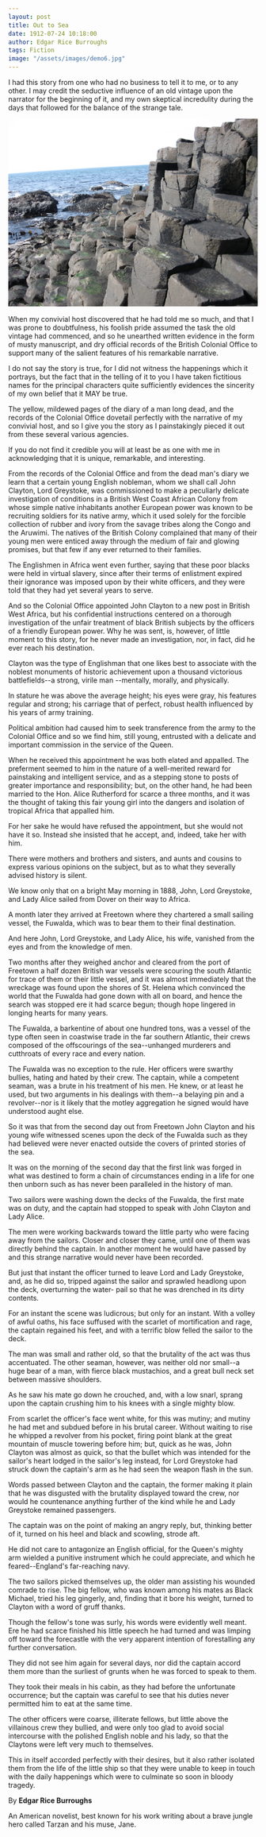 ```yaml
---
layout: post
title: Out to Sea
date: 1912-07-24 10:18:00
author: Edgar Rice Burroughs
tags: Fiction
image: "/assets/images/demo6.jpg"
---
```


I had this story from one who had no business to tell it to me, or to any other. I may credit the seductive influence of an old vintage upon the narrator for the beginning of it, and my own skeptical incredulity during the days that followed for the balance of the strange tale.

![Crashing Waves](/assets/images/Giants_Causeway_1c.JPG)

When my convivial host discovered that he had told me so much, and that I was prone to doubtfulness, his foolish pride assumed the task the old vintage had commenced, and so he unearthed written evidence in the form of musty manuscript, and dry official records of the British Colonial Office to support many of the salient features of his remarkable narrative.

I do not say the story is true, for I did not witness the happenings which it portrays, but the fact that in the telling of it to you I have taken fictitious names for the principal characters quite sufficiently evidences the sincerity of my own belief that it MAY be true.

The yellow, mildewed pages of the diary of a man long dead, and the records of the Colonial Office dovetail perfectly with the narrative of my convivial host, and so I give you the story as I painstakingly pieced it out from these several various agencies.

If you do not find it credible you will at least be as one with me in acknowledging that it is unique, remarkable, and interesting.

From the records of the Colonial Office and from the dead man's diary we learn that a certain young English nobleman, whom we shall call John Clayton, Lord Greystoke, was commissioned to make a peculiarly delicate investigation of conditions in a British West Coast African Colony from whose simple native inhabitants another European power was known to be recruiting soldiers for its native army, which it used solely for the forcible collection of rubber and ivory from the savage tribes along the Congo and the Aruwimi. The natives of the British Colony complained that many of their young men were enticed away through the medium of fair and glowing promises, but that few if any ever returned to their families.

The Englishmen in Africa went even further, saying that these poor blacks were held in virtual slavery, since after their terms of enlistment expired their ignorance was imposed upon by their white officers, and they were told that they had yet several years to serve.

And so the Colonial Office appointed John Clayton to a new post in British West Africa, but his confidential instructions centered on a thorough investigation of the unfair treatment of black British subjects by the officers of a friendly European power. Why he was sent, is, however, of little moment to this story, for he never made an investigation, nor, in fact, did he ever reach his destination.

Clayton was the type of Englishman that one likes best to associate with the noblest monuments of historic achievement upon a thousand victorious battlefields--a strong, virile man --mentally, morally, and physically.

In stature he was above the average height; his eyes were gray, his features regular and strong; his carriage that of perfect, robust health influenced by his years of army training.

Political ambition had caused him to seek transference from the army to the Colonial Office and so we find him, still young, entrusted with a delicate and important commission in the service of the Queen.

When he received this appointment he was both elated and appalled. The preferment seemed to him in the nature of a well-merited reward for painstaking and intelligent service, and as a stepping stone to posts of greater importance and responsibility; but, on the other hand, he had been married to the Hon. Alice Rutherford for scarce a three months, and it was the thought of taking this fair young girl into the dangers and isolation of tropical Africa that appalled him.

For her sake he would have refused the appointment, but she would not have it so. Instead she insisted that he accept, and, indeed, take her with him.

There were mothers and brothers and sisters, and aunts and cousins to express various opinions on the subject, but as to what they severally advised history is silent.

We know only that on a bright May morning in 1888, John, Lord Greystoke, and Lady Alice sailed from Dover on their way to Africa.

A month later they arrived at Freetown where they chartered a small sailing vessel, the Fuwalda, which was to bear them to their final destination.

And here John, Lord Greystoke, and Lady Alice, his wife, vanished from the eyes and from the knowledge of men.

Two months after they weighed anchor and cleared from the port of Freetown a half dozen British war vessels were scouring the south Atlantic for trace of them or their little vessel, and it was almost immediately that the wreckage was found upon the shores of St. Helena which convinced the world that the Fuwalda had gone down with all on board, and hence the search was stopped ere it had scarce begun; though hope lingered in longing hearts for many years.

The Fuwalda, a barkentine of about one hundred tons, was a vessel of the type often seen in coastwise trade in the far southern Atlantic, their crews composed of the offscourings of the sea--unhanged murderers and cutthroats of every race and every nation.

The Fuwalda was no exception to the rule. Her officers were swarthy bullies, hating and hated by their crew. The captain, while a competent seaman, was a brute in his treatment of his men. He knew, or at least he used, but two arguments in his dealings with them--a belaying pin and a revolver--nor is it likely that the motley aggregation he signed would have understood aught else.

So it was that from the second day out from Freetown John Clayton and his young wife witnessed scenes upon the deck of the Fuwalda such as they had believed were never enacted outside the covers of printed stories of the sea.

It was on the morning of the second day that the first link was forged in what was destined to form a chain of circumstances ending in a life for one then unborn such as has never been paralleled in the history of man.

Two sailors were washing down the decks of the Fuwalda, the first mate was on duty, and the captain had stopped to speak with John Clayton and Lady Alice.

The men were working backwards toward the little party who were facing away from the sailors. Closer and closer they came, until one of them was directly behind the captain. In another moment he would have passed by and this strange narrative would never have been recorded.

But just that instant the officer turned to leave Lord and Lady Greystoke, and, as he did so, tripped against the sailor and sprawled headlong upon the deck, overturning the water- pail so that he was drenched in its dirty contents.

For an instant the scene was ludicrous; but only for an instant. With a volley of awful oaths, his face suffused with the scarlet of mortification and rage, the captain regained his feet, and with a terrific blow felled the sailor to the deck.

The man was small and rather old, so that the brutality of the act was thus accentuated. The other seaman, however, was neither old nor small--a huge bear of a man, with fierce black mustachios, and a great bull neck set between massive shoulders.

As he saw his mate go down he crouched, and, with a low snarl, sprang upon the captain crushing him to his knees with a single mighty blow.

From scarlet the officer's face went white, for this was mutiny; and mutiny he had met and subdued before in his brutal career. Without waiting to rise he whipped a revolver from his pocket, firing point blank at the great mountain of muscle towering before him; but, quick as he was, John Clayton was almost as quick, so that the bullet which was intended for the sailor's heart lodged in the sailor's leg instead, for Lord Greystoke had struck down the captain's arm as he had seen the weapon flash in the sun.

Words passed between Clayton and the captain, the former making it plain that he was disgusted with the brutality displayed toward the crew, nor would he countenance anything further of the kind while he and Lady Greystoke remained passengers.

The captain was on the point of making an angry reply, but, thinking better of it, turned on his heel and black and scowling, strode aft.

He did not care to antagonize an English official, for the Queen's mighty arm wielded a punitive instrument which he could appreciate, and which he feared--England's far-reaching navy.

The two sailors picked themselves up, the older man assisting his wounded comrade to rise. The big fellow, who was known among his mates as Black Michael, tried his leg gingerly, and, finding that it bore his weight, turned to Clayton with a word of gruff thanks.

Though the fellow's tone was surly, his words were evidently well meant. Ere he had scarce finished his little speech he had turned and was limping off toward the forecastle with the very apparent intention of forestalling any further conversation.

They did not see him again for several days, nor did the captain accord them more than the surliest of grunts when he was forced to speak to them.

They took their meals in his cabin, as they had before the unfortunate occurrence; but the captain was careful to see that his duties never permitted him to eat at the same time.

The other officers were coarse, illiterate fellows, but little above the villainous crew they bullied, and were only too glad to avoid social intercourse with the polished English noble and his lady, so that the Claytons were left very much to themselves.

This in itself accorded perfectly with their desires, but it also rather isolated them from the life of the little ship so that they were unable to keep in touch with the daily happenings which were to culminate so soon in bloody tragedy.

By **Edgar Rice Burroughs**

An American novelist, best known for his work writing about a brave jungle hero called Tarzan and his muse, Jane.
